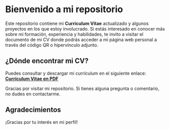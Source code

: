 # Bienvenido a mi repositorio
 
Este repositorio contiene mi **Currículum Vitae** actualizado y algunos proyectos en los que estoy involucrado. 
Si estás interesado en conocer más sobre mi formación, experiencia y habilidades, te invito a visitar el documento de mi CV donde podrás acceder a mi página web personal a través del código QR o hipervínculo adjunto.
 
## ¿Dónde encontrar mi CV?
 
Puedes consultar y descargar mi currículum en el siguiente enlace:  
**[Currículum Vitae en PDF](CV_ASA.pdf)**
 
Gracias por visitar mi repositorio. Si tienes alguna pregunta o comentario, no dudes en contactarme.
 
## Agradecimientos
 
¡Gracias por tu interés en mi perfil!
